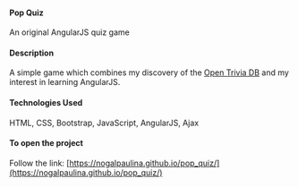 ####  Pop Quiz ####
An original AngularJS quiz game

#### Description ####
A simple game which combines my discovery of the [Open Trivia DB](https://opentdb.com) and my interest in learning AngularJS.

#### Technologies Used ####
HTML, CSS, Bootstrap, JavaScript, AngularJS, Ajax

#### To open the project ####
Follow the link: [https://nogalpaulina.github.io/pop_quiz/](https://nogalpaulina.github.io/pop_quiz/)
